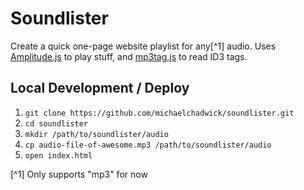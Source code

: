 # Soundlister

Create a quick one-page website playlist for any[^1] audio. Uses [Amplitude.js](https://521dimensions.com/open-source/amplitudejs) to play stuff, and [mp3tag.js](https://github.com/eidoriantan/mp3tag.js) to read ID3 tags.

## Local Development / Deploy

1. `git clone https://github.com/michaelchadwick/soundlister.git`
2. `cd soundlister`
3. `mkdir /path/to/soundlister/audio`
4. `cp audio-file-of-awesome.mp3 /path/to/soundlister/audio`
5. `open index.html`

[^1] Only supports "mp3" for now
